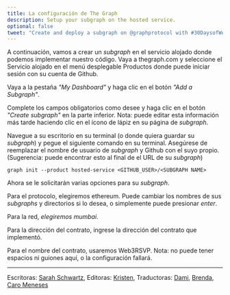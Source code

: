 ```yaml
---
title: La configuración de The Graph
description: Setup your subgraph on the hosted service.
optional: false
tweet: "Create and deploy a subgraph on @graphprotocol with #30DaysofWeb3 @womenbuildweb3 👾"
---
```


A continuación, vamos a crear un _subgraph_ en el servicio alojado donde podemos implementar nuestro código. Vaya a thegraph.com y seleccione el Servicio alojado en el menú desplegable Productos donde puede iniciar sesión con su cuenta de Github.

Vaya a la pestaña _"My Dashboard"_ y haga clic en el botón _"Add a Subgraph"_.

Complete los campos obligatorios como desee y haga clic en el botón _"Create subgraph"_ en la parte inferior.
Nota: puede editar esta información más tarde haciendo clic en el ícono de lápiz en su página de _subgraph_.

Navegue a su escritorio en su terminal (o donde quiera guardar su _subgraph_) y pegue el siguiente comando en su terminal. Asegúrese de reemplazar el nombre de usuario de _subgraph_ y Github con el suyo propio. (Sugerencia: puede encontrar esto al final de el URL de su _subgraph_)

```
graph init --product hosted-service <GITHUB_USER>/<SUBGRAPH NAME>
```

Ahora se le solicitarán varias opciones para su _subgraph_.

Para el protocolo, elegiremos ethereum. Puede cambiar los nombres de sus _subgraphs_ y directorios si lo desea, o simplemente puede presionar _enter_.

Para la red, _elegiremos mumbai_.

Para la dirección del contrato, ingrese la dirección del contrato que implementó.

Para el nombre del contrato, usaremos Web3RSVP.
Nota: no puede tener espacios ni guiones aquí, o la configuración fallará.

---

Escritoras: [Sarah Schwartz](https://twitter.com/schwartzswartz),
Editoras: [Kristen](https://twitter.com/cuddleofdeath),
Traductoras: [Dami](https://twitter.com/dakitidami), [Brenda](https://twitter.com/engineerbrenda), [Caro Meneses](https://twitter.com/carmedinat)
